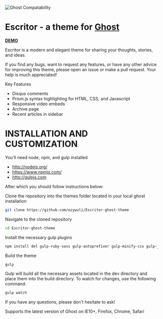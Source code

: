 ![Ghost Compatability](http://img.shields.io/badge/Compatible%20with%20Ghost-v0.7.x-brightgreen.svg)

# Escritor - a theme for [Ghost](http://github.com/tryghost/ghost)

**[DEMO](http://escritor.ozywuli.com)**

Escritor is a modern and elegant theme for sharing your thoughts, stories, and ideas.

If you find any bugs, want to request any features, or have any other advice for improving this theme, please open an issue or make a pull request. Your help is much appreciated!

Key Features

- Disqus comments
- Prism.js syntax highlighting for HTML, CSS, and Javascript
- Responsive video embeds
- Archive page
- Recent articles in sidebar


# INSTALLATION AND CUSTOMIZATION

You'll need node, npm, and gulp installed

+ http://nodejs.org/
+ https://www.npmjs.com/
+ http://gulpjs.com

After which you should follow instructions below:

Clone the repository into the themes folder located in your local ghost installation
```bash
git clone https://github.com/ozywuli/Escritor-ghost-theme
```

Navigate to the cloned repository
```bash
cd Escritor-ghost-theme
```
Install the necessary gulp plugins
```bash
npm install del gulp-ruby-sass gulp-autoprefixer gulp-minify-css gulp-jshint gulp-uglify gulp-imagemin gulp-rename gulp-concat gulp-notify gulp-cache gulp-livereload del gulp-plumber gulp-combine-media-queries --save-dev
```
Build the theme
```bash
gulp
```

Gulp will build all the necessary assets located in the dev directory and place them into the build directory. To watch for changes, use the following command:

```bash
gulp watch
```

If you have any questions, please don't hesitate to ask!

Supports the latest version of Ghost on IE10+, Firefox, Chrome, Safari